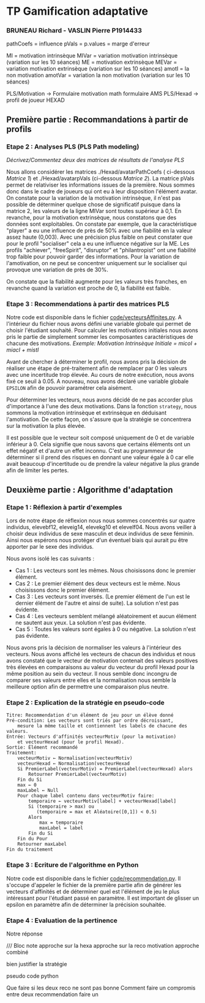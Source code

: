 # TP Gamification adaptative 

### BRUNEAU Richard - VASLIN Pierre P1914433

pathCoefs = influence
pVals = p.values = marge d'erreur

MI  = motivation intrinsèque
MIVar = variation motivation intrinsèque (variation sur les 10 séances)
ME = motivation extrinsèque
MEVar = variation motivation extrinsèque (variation sur les 10 séances)
amotI = la non motivation
amotVar = variation la non motivation (variation sur les 10 séances)

PLS/Motivation -> Formulaire motivation math formulaire AMS
PLS/Hexad -> profil de joueur HEXAD



## Première partie : Recommandations à partir de profils

### Etape 2 : Analyses PLS (PLS Path modeling)

*Décrivez/Commentez deux des matrices de résultats de l'analyse PLS*

Nous allons considérer les matrices ./Hexad/avatarPathCoefs ( ci-dessous *Matrice 1*) et ./Hexad/avatarpVals (ci-dessous *Matrice 2*). La matrice pVals permet de relativiser les informations issues de la première. 
Nous sommes donc dans le cadre de joueurs qui ont eu à leur disposition l'élément avatar. 
On constate pour la variation de la motivation intrinsèque, il n'est pas possible de déterminer quelque chose de significatif puisque dans la matrice 2, les valeurs de la ligne MIVar sont toutes supérieur à 0,1. En revanche, pour la motivation extrinsèque, nous constatons que des données sont exploitables. On constate par exemple, que la caractéristique "player" a eu une influence de près de 50% avec une fiabilité en la valeur assez haute (0,003). Avec une précision plus faible on peut constater que pour le profil "socialiser" cela a eu une influence négative sur la ME. Les profils "achiever", "freeSpirit", "disruptor" et "philantropist" ont une fiabilité trop faible pour pouvoir garder des informations. Pour la variation de l'amotivation, on ne peut se concentrer uniquement sur le socialiser qui provoque une variation de près de 30%. 

On constate que la fiabilité augmente pour les valeurs très franches, en revanche quand la variation est proche de 0, la fiabilité est faible.

### Etape 3 : Recommendations à partir des matrices PLS

Notre code est disponible dans le fichier [code/vecteursAffinites.py](https://github.com/pi-aire/IHM-GamiAdapt/blob/master/code/vecteursAffinites.py). A l'intérieur du fichier nous avons défini une variable globale qui permet de choisir l'étudiant souhaité. Pour calculer les motivations initiales nous avons pris le partie de simplement sommer les composantes caractéristiques de chacune des motivations. *Exemple: Motivation Intrinsèque Initiale = micoI + miacI + mistI*

Avant de chercher à déterminer le profil, nous avons pris la décision de réaliser une étape de pré-traitement afin de remplacer par 0 les valeurs avec une incertitude trop élevée. Au cours de notre exécution, nous avons fixé ce seuil à 0.05. A nouveau, nous avons déclaré une variable globale `EPSILON` afin de pouvoir paramétrer cela aisément.

Pour déterminer les vecteurs, nous avons décidé de ne pas accorder plus d'importance à l'une des deux motivations. Dans la fonction `strategy`, nous sommons la motivation intrinsèque et extrinsèque en déduisant l'amotivation. De cette façon, on s'assure que la stratégie se concentrera sur la motivation la plus élevée.

Il est possible que le vecteur soit composé uniquement de 0 et de variable inférieur à 0. Cela signifie que nous savons que certains éléments ont un effet négatif et d'autre un effet inconnu. C'est au programmeur de déterminer si il prend des risques en donnant une valeur égale à 0 car elle avait beaucoup d'incertitude ou de prendre la valeur négative la plus grande afin de limiter les pertes.

## Deuxième partie : Algorithme d'adaptation

### Etape 1 : Réflexion à partir d'exemples

Lors de notre étape de réflexion nous nous sommes concentrés sur quatre individus, elevebf12, eleveig14, elevekg10 et elevelf04. Nous avons veiller à choisir deux individus de sexe masculin et deux individus de sexe féminin. Ainsi nous espérons nous protéger d'un éventuel biais qui aurait pu être apporter par le sexe des individus.

Nous avons isolé les cas suivants :

* Cas 1 : Les vecteurs sont les mêmes. Nous choisissons donc le premier élément.
* Cas 2 : Le premier élément des deux vecteurs est le même. Nous choisissons donc le premier élément.
* Cas 3 : Les vecteurs sont inversés. (Le premier élément de l'un est le dernier élément de l'autre et ainsi de suite). La solution n'est pas évidente.
* Cas 4 : Les vecteurs semblent mélangé aléatoirement et aucun élément ne sautent aux yeux. La solution n'est pas évidente.
* Cas 5 : Toutes les valeurs sont égales à 0 ou négative. La solution n'est pas évidente.

Nous avons pris la décision de normaliser les valeurs à l'intérieur des vecteurs. Nous avons affiché les vecteurs de chacun des individus et nous avons constaté que le vecteur de motivation contenait des valeurs positives très élevées en comparaisons au valeur du vecteur du profil Hexad pour la même position au sein du vecteur. Il nous semble donc incongru de comparer ses valeurs entre elles et la normalisation nous semble la meilleure option afin de permettre une comparaison plus neutre.

### Etape 2 : Explication de la stratégie en pseudo-code

```
Titre: Recommendation d'un élément de jeu pour un élève donné
Pré-condition: Les vecteurs sont triés par ordre décroissant, 
    mesure la même taille et contiennent les labels de chacune des valeurs.
Entrée: Vecteurs d'affinités vecteurMotiv (pour la motivation) 
    et vecteurHexad (pour le profil Hexad).
Sortie: Élément recommandé
Traitement:
    vecteurMotiv ← Normalisation(vecteurMotiv)
    vecteurHexad ← Normalisation(vecteurHexad
    Si PremierLabel(vecteurMotiv) = PremierLabel(vecteurHexad) alors 
        Retourner PremierLabel(vecteurMotiv)
    Fin du Si
    max ← 0
    maxLabel ← Null
    Pour chaque label contenu dans vecteurMotiv faire:
        temporaire ← vecteurMotiv[label] + vecteurHexad[label]
        Si (temporaire > max) ou
           (temporaire = max et Aléatoire([0,1]) < 0.5)
        Alors
            max = temporaire
            maxLabel = label
        Fin du Si
    Fin du Pour
    Retourner maxLabel
Fin du traitement
```

### Etape 3 : Ecriture de l'algorithme en Python

Notre code est disponible dans le fichier [code/recommendation.py](https://github.com/pi-aire/IHM-GamiAdapt/blob/master/code/recommendation.py). Il s'occupe d'appeler le fichier de la première partie afin de générer les vecteurs d'affinités et de déterminer quel est l'élément de jeu le plus intéressant pour l'étudiant passé en paramètre. Il est important de glisser un  epsilon en paramètre afin de déterminer la précision souhaitée.

### Etape 4 : Evaluation de la pertinence

Notre réponse



/// Bloc note
approche sur la hexa
approche sur la reco motivation
approche combiné

bien justifier la stratégie

pseudo code
python


Que faire si les deux reco ne sont pas bonne
 Comment faire un compromis entre deux recommendation
 faire un 